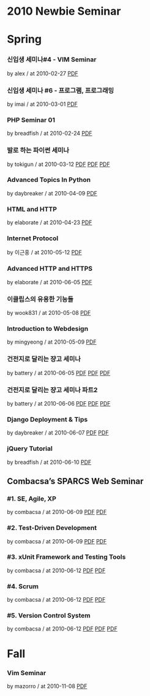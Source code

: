 # 2010 Newbie Seminar

# Spring

### 신입생 세미나#4 - VIM Seminar

by alex / at 2010-02-27
[PDF](https://s3.ap-northeast-2.amazonaws.com/sparcs.home/seminars/alex-20100227-1.pptx)

### 신입생 세미나 #6 - 프로그램, 프로그래밍

by imai / at 2010-03-01
[PDF](https://s3.ap-northeast-2.amazonaws.com/sparcs.home/seminars/imai-20100303-1.pptx)

### PHP Seminar 01

by breadfish / at 2010-02-24
[PDF](https://s3.ap-northeast-2.amazonaws.com/sparcs.home/seminars/breadfish-20100224-1.ppt)

### 발로 하는 파이썬 세미나

by tokigun / at 2010-03-12
[PDF](https://s3.ap-northeast-2.amazonaws.com/sparcs.home/seminars/tokigun-20100312-1.pdf)
[PDF](https://s3.ap-northeast-2.amazonaws.com/sparcs.home/seminars/tokigun-20100312-2.pptx)
[PDF](https://s3.ap-northeast-2.amazonaws.com/sparcs.home/seminars/tokigun-20100312-3.py)

### Advanced Topics In Python

by daybreaker / at 2010-04-09
[PDF](https://s3.ap-northeast-2.amazonaws.com/sparcs.home/seminars/daybreaker-20100409-1.pptx)

### HTML and HTTP

by elaborate / at 2010-04-23
[PDF](https://s3.ap-northeast-2.amazonaws.com/sparcs.home/seminars/elaborate-20100425-1.pptx)

### Internet Protocol

by 이근홍 / at 2010-05-12
[PDF](https://s3.ap-northeast-2.amazonaws.com/sparcs.home/seminars/leeopop-20100512-1.pdf)

### Advanced HTTP and HTTPS

by elaborate / at 2010-06-05
[PDF](https://s3.ap-northeast-2.amazonaws.com/sparcs.home/seminars/elaborate-20100605-1.pptx)

### 이클립스의 유용한 기능들

by wook831 / at 2010-05-08
[PDF](https://s3.ap-northeast-2.amazonaws.com/sparcs.home/seminars/wook831-20100813-1.ppt)

### Introduction to Webdesign

by mingyeong / at 2010-05-09
[PDF](https://s3.ap-northeast-2.amazonaws.com/sparcs.home/seminars/mingyeong-20100509-1.pptx)

### 건전지로 달리는 쟝고 세미나

by battery / at 2010-06-05
[PDF](https://s3.ap-northeast-2.amazonaws.com/sparcs.home/seminars/battery-20100605-1.pdf)
[PDF](https://s3.ap-northeast-2.amazonaws.com/sparcs.home/seminars/battery-20100605-2.ppt)
[PDF](https://s3.ap-northeast-2.amazonaws.com/sparcs.home/seminars/battery-20100605-3.pptx)

### 건전지로 달리는 쟝고 세미나 파트2

by battery / at 2010-06-06
[PDF](https://s3.ap-northeast-2.amazonaws.com/sparcs.home/seminars/battery-20100606-1.pdf)
[PDF](https://s3.ap-northeast-2.amazonaws.com/sparcs.home/seminars/battery-20100606-2.ppt)
[PDF](https://s3.ap-northeast-2.amazonaws.com/sparcs.home/seminars/battery-20100606-3.pptx)

### Django Deployment & Tips

by daybreaker / at 2010-06-07
[PDF](https://s3.ap-northeast-2.amazonaws.com/sparcs.home/seminars/daybreaker-20100607-1.pdf)
[PDF](https://s3.ap-northeast-2.amazonaws.com/sparcs.home/seminars/daybreaker-20100607-2.pptx)

### jQuery Tutorial

by breadfish / at 2010-06-10
[PDF](https://s3.ap-northeast-2.amazonaws.com/sparcs.home/seminars/breadfish-20100610-1.ppt)

## Combacsa’s SPARCS Web Seminar

### \#1. SE, Agile, XP

by combacsa / at 2010-06-09
[PDF](https://s3.ap-northeast-2.amazonaws.com/sparcs.home/seminars/combacsa-20100609-1.ppt)
[PDF](https://s3.ap-northeast-2.amazonaws.com/sparcs.home/seminars/combacsa-20100609-2.pptx)

### \#2. Test-Driven Development

by combacsa / at 2010-06-09
[PDF](https://s3.ap-northeast-2.amazonaws.com/sparcs.home/seminars/combacsa-20100610-1.ppt)
[PDF](https://s3.ap-northeast-2.amazonaws.com/sparcs.home/seminars/combacsa-20100610-2.pptx)

### \#3. xUnit Framework and Testing Tools

by combacsa / at 2010-06-12
[PDF](https://s3.ap-northeast-2.amazonaws.com/sparcs.home/seminars/combacsa-20100612-1.ppt)
[PDF](https://s3.ap-northeast-2.amazonaws.com/sparcs.home/seminars/combacsa-20100612-2.pptx)

### \#4. Scrum

by combacsa / at 2010-06-12
[PDF](https://s3.ap-northeast-2.amazonaws.com/sparcs.home/seminars/combacsa-20100612_1-1.ppt)
[PDF](https://s3.ap-northeast-2.amazonaws.com/sparcs.home/seminars/combacsa-20100612_1-2.pptx)

### \#5. Version Control System

by combacsa / at 2010-06-12
[PDF](https://s3.ap-northeast-2.amazonaws.com/sparcs.home/seminars/combacsa-20100712-1.ppt)
[PDF](https://s3.ap-northeast-2.amazonaws.com/sparcs.home/seminars/combacsa-20100712-2.pptx)
[PDF](https://s3.ap-northeast-2.amazonaws.com/sparcs.home/seminars/combacsa-20100712-3.pdf)

# Fall

### Vim Seminar

by mazorro / at 2010-11-08
[PDF](https://s3.ap-northeast-2.amazonaws.com/sparcs.home/seminars/mazorro-20101108-1.pptx)
